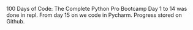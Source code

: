 100 Days of Code: The Complete Python Pro Bootcamp
Day 1 to 14 was done in repl.
From day 15 on we code in Pycharm. Progress stored on Github.
